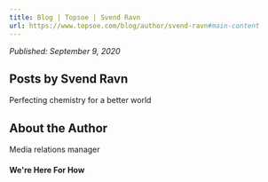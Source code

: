 ```yaml
---
title: Blog | Topsoe | Svend Ravn
url: https://www.topsoe.com/blog/author/svend-ravn#main-content
---
```


*Published: September 9, 2020*

## Posts by Svend Ravn

Perfecting chemistry for a better world

## About the Author

Media relations manager

#### We're Here For How